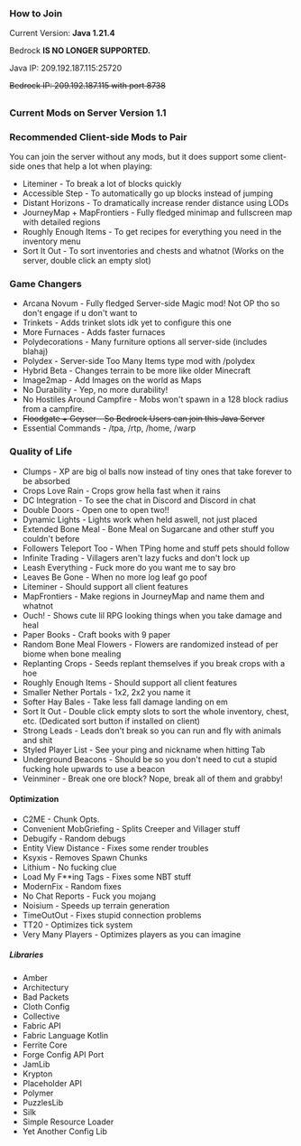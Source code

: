 ### How to Join
Current Version: **Java 1.21.4**

Bedrock **IS NO LONGER SUPPORTED.**

Java IP: 209.192.187.115:25720

~~Bedrock IP: 209.192.187.115 with port 8738~~

##

### Current Mods on Server Version 1.1

### Recommended Client-side Mods to Pair
You can join the server without any mods, but it does support some client-side ones that help a lot when playing:
- Liteminer - To break a lot of blocks quickly
- Accessible Step - To automatically go up blocks instead of jumping
- Distant Horizons - To dramatically increase render distance using LODs
- JourneyMap + MapFrontiers - Fully fledged minimap and fullscreen map with detailed regions
- Roughly Enough Items - To get recipes for everything you need in the inventory menu
- Sort It Out - To sort inventories and chests and whatnot (Works on the server, double click an empty slot)

### Game Changers
- Arcana Novum - Fully fledged Server-side Magic mod! Not OP tho so don't engage if u don't want to
- Trinkets - Adds trinket slots idk yet to configure this one
- More Furnaces - Adds faster furnaces
- Polydecorations - Many furniture options all server-side (includes blahaj)
- Polydex - Server-side Too Many Items type mod with /polydex
- Hybrid Beta - Changes terrain to be more like older Minecraft
- Image2map - Add Images on the world as Maps
- No Durability - Yep, no more durability!
- No Hostiles Around Campfire - Mobs won't spawn in a 128 block radius from a campfire.
- ~~Floodgate + Geyser - So Bedrock Users can join this Java Server~~
- Essential Commands - /tpa, /rtp, /home, /warp

### Quality of Life
- Clumps - XP are big ol balls now instead of tiny ones that take forever to be absorbed 
- Crops Love Rain - Crops grow hella fast when it rains
- DC Integration - To see the chat in Discord and Discord in chat
- Double Doors - Open one to open two!!
- Dynamic Lights - Lights work when held aswell, not just placed
- Extended Bone Meal - Bone Meal on Sugarcane and other stuff you couldn't before
- Followers Teleport Too - When TPing home and stuff pets should follow
- Infinite Trading - Villagers aren't lazy fucks and don't lock up
- Leash Everything - Fuck more do you want me to say bro
- Leaves Be Gone - When no more log leaf go poof
- Liteminer - Should support all client features
- MapFrontiers - Make regions in JourneyMap and name them and whatnot
- Ouch! - Shows cute lil RPG looking things when you take damage and heal
- Paper Books - Craft books with 9 paper
- Random Bone Meal Flowers - Flowers are randomized instead of per biome when bone mealing
- Replanting Crops - Seeds replant themselves if you break crops with a hoe
- Roughly Enough Items - Should support all client features
- Smaller Nether Portals - 1x2, 2x2 you name it
- Softer Hay Bales - Take less fall damage landing on em
- Sort It Out - Double click empty slots to sort the whole inventory, chest, etc. (Dedicated sort button if installed on client)
- Strong Leads - Leads don't break so you can run and fly with animals and shit
- Styled Player List - See your ping and nickname when hitting Tab
- Underground Beacons - Should be so you don't need to cut a stupid fucking hole upwards to use a beacon
- Veinminer - Break one ore block? Nope, break all of them and grabby!

#### Optimization
- C2ME - Chunk Opts.
- Convenient MobGriefing - Splits Creeper and Villager stuff
- Debugify - Random debugs
- Entity View Distance - Fixes some render troubles
- Ksyxis - Removes Spawn Chunks
- Lithium - No fucking clue
- Load My F**ing Tags - Fixes some NBT stuff
- ModernFix - Random fixes
- No Chat Reports - Fuck you mojang
- Noisium - Speeds up terrain generation
- TimeOutOut - Fixes stupid connection problems
- TT20 - Optimizes tick system
- Very Many Players - Optimizes players as you can imagine

##### Libraries
- Amber
- Architectury
- Bad Packets
- Cloth Config
- Collective
- Fabric API
- Fabric Language Kotlin
- Ferrite Core
- Forge Config API Port
- JamLib
- Krypton
- Placeholder API
- Polymer
- PuzzlesLib
- Silk
- Simple Resource Loader
- Yet Another Config Lib
